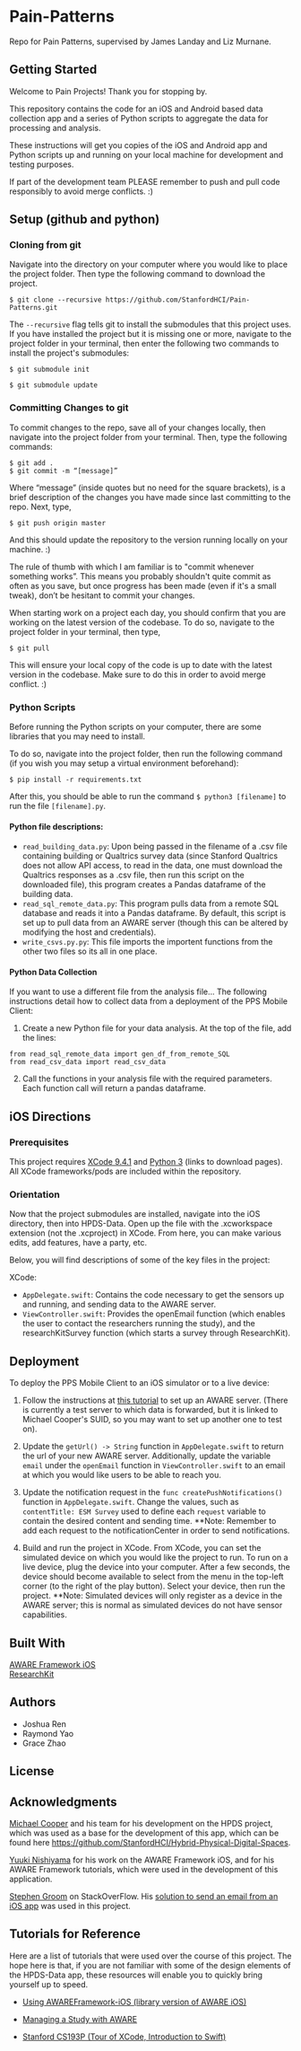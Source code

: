 # Pain-Patterns
Repo for Pain Patterns, supervised by James Landay and Liz Murnane.

## Getting Started
Welcome to Pain Projects! Thank you for stopping by.

This repository contains the code for an iOS and Android based data collection app and a series of Python scripts to aggregate the data for processing and analysis.

These instructions will get you copies of the iOS and Android app and Python scripts up and running on your local machine for development and testing purposes.

If part of the development team PLEASE remember to push and pull code responsibly to avoid merge conflicts. :)

## Setup (github and python)

### Cloning from git
Navigate into the directory on your computer where you would like to place the project folder. Then type the following command to download the project.

```
$ git clone --recursive https://github.com/StanfordHCI/Pain-Patterns.git
```

The ```--recursive``` flag tells git to install the submodules that this project uses. If you have installed the project but it is missing one or more, navigate to the project folder in your terminal, then enter the following two commands to install the project's submodules:

```
$ git submodule init
```
```
$ git submodule update
```

### Committing Changes to git

To commit changes to the repo, save all of your changes locally, then navigate into the project folder from your terminal. Then, type the following commands:

```
$ git add .
$ git commit -m “[message]”
```

Where “message” (inside quotes but no need for the square brackets), is a brief description of the changes you have made since  last committing to the repo. Next, type,

```
$ git push origin master
```

And this should update the repository to the version running locally on your machine. :)

The rule of thumb with which I am familiar is to "commit whenever something works”. This means you probably shouldn't quite commit as often as you save, but once progress has been made (even if it's a small tweak), don’t be hesitant to commit your changes.

When starting work on a project each day, you should confirm that you are working on the latest version of the codebase. To do so, navigate to the project folder in your terminal, then type,

```
$ git pull
```

This will ensure your local copy of the code is up to date with the latest version in the codebase. Make sure to do this in order to avoid merge conflict. :)

### Python Scripts

Before running the Python scripts on your computer, there are some libraries that you may need to install.

To do so, navigate into the project folder, then run the following command (if you wish you may setup a virtual environment beforehand):

```
$ pip install -r requirements.txt
```

After this, you should be able to run the command `$ python3 [filename]` to run the file `[filename].py`.

#### Python file descriptions:
* `read_building_data.py`: Upon being passed in the filename of a .csv file containing building or Qualtrics survey data (since Stanford Qualtrics does not allow API access, to read in the data, one must download the Qualtrics responses as a .csv file, then run this script on the downloaded file), this program creates a Pandas dataframe of the building data.
* `read_sql_remote_data.py`: This program pulls data from a remote SQL database and reads it into a Pandas dataframe. By default, this script is set up to pull data from an AWARE server (though this can be altered by modifying the host and credentials).
* `write_csvs.py.py`: This file imports the importent functions from the other two files so its all in one place.

#### Python Data Collection
If you want to use a different file from the analysis file...
The following instructions detail how to collect data from a deployment of the PPS Mobile Client:

1. Create a new Python file for your data analysis. At the top of the file, add the lines:
```
from read_sql_remote_data import gen_df_from_remote_SQL
from read_csv_data import read_csv_data
```

2. Call the functions in your analysis file with the required parameters. Each function call will return a pandas dataframe.

##  iOS Directions

### Prerequisites
This project requires [XCode 9.4.1](https://developer.apple.com/xcode/) and [Python 3](https://www.python.org/downloads/) (links to download pages). All XCode frameworks/pods are included within the repository.

### Orientation

Now that the project submodules are installed, navigate into the iOS directory, then into HPDS-Data. Open up the file with the .xcworkspace extension (not the .xcproject) in XCode. From here, you can make various edits, add features, have a party, etc.

Below, you will find descriptions of some of the key files in the project:

XCode:
* ```AppDelegate.swift```: Contains the code necessary to get the sensors up and running, and sending data to the AWARE server.
* ```ViewController.swift```: Provides the openEmail function (which enables the user to contact the researchers running the study), and the researchKitSurvey function (which starts a survey through ResearchKit).

## Deployment
To deploy the PPS Mobile Client to an iOS simulator or to a live device:

1. Follow the instructions at [this tutorial](http://www.awareframework.com/run-a-study-with-aware/) to set up an AWARE server. (There is currently a test server to which data is forwarded, but it is linked to Michael Cooper's SUID, so you may want to set up another one to test on).

2. Update the ```getUrl() -> String``` function in ```AppDelegate.swift``` to return the url of your new AWARE server. Additionally, update the variable ```email``` under the ```openEmail``` function in ```ViewController.swift``` to an email at which you would like users to be able to reach you.

3. Update the notification request in the ```func createPushNotifications()``` function in ```AppDelegate.swift```. Change the values, such as ```contentTitle: ESM Survey``` used to define each ```request``` variable to contain the desired content and sending time. 
    **Note: Remember to add each request to the notificationCenter in order to send notifications.  

4. Build and run the project in XCode. From XCode, you can set the simulated device on which you would like the project to run. To run on a live device, plug the device into your computer. After a few seconds, the device should become available to select from the menu in the top-left corner (to the right of the play button). Select your device, then run the project.
    **Note: Simulated devices will only register as a device in the AWARE server; this is normal as simulated devices do not         have sensor capabilities.

## Built With
[AWARE Framework iOS](https://github.com/tetujin/AWAREFramework-iOS)  
[ResearchKit](https://github.com/ResearchKit/ResearchKit)

## Authors
* Joshua Ren
* Raymond Yao
* Grace Zhao

## License

## Acknowledgments
[Michael Cooper](https://github.com/cooper-mj) and his team for his development on the HPDS project, which was used as a base for the development of this app, which can be found here https://github.com/StanfordHCI/Hybrid-Physical-Digital-Spaces.

[Yuuki Nishiyama](https://github.com/tetujin) for his work on the AWARE Framework iOS, and for his AWARE Framework tutorials, which were used in the development of this application.

[Stephen Groom](https://stackoverflow.com/users/2475902/stephen-groom) on StackOverFlow. His [solution to send an email from an iOS app](https://stackoverflow.com/questions/25981422/how-to-open-mail-app-from-swift) was used in this project.

## Tutorials for Reference
Here are a list of tutorials that were used over the course of this project. The hope here is that, if you are not familiar with some of the design elements of the HPDS-Data app, these resources will enable you to quickly bring yourself up to speed.

* [Using AWAREFramework-iOS (library version of AWARE iOS)](http://www.awareframework.com/creating-a-standalone-ios-application-with-awareframework-ios/)

* [Managing a Study with AWARE](http://www.awareframework.com/run-a-study-with-aware/)

* [Stanford CS193P (Tour of XCode, Introduction to Swift)](https://www.youtube.com/playlist?list=PLPA-ayBrweUz32NSgNZdl0_QISw-f12Ai)
